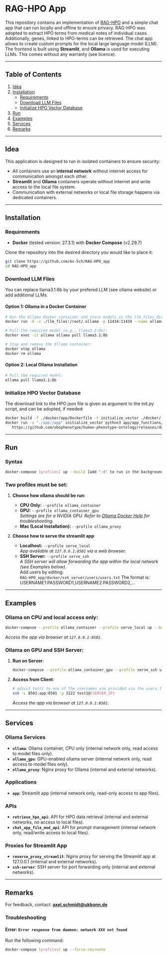 # RAG-HPO App

This repository contains an implementation of [RAG-HPO](https://github.com/PoseyPod/RAG-HPO) and a simple chat app that can run locally and offline to ensure privacy. RAG-HPO was adopted to extract HPO terms from medical notes of individual cases. Additionally, genes, linked to HPO-terms can be retrieved. The chat app allows to create custom prompts for the local large language model (LLM). The frontend is built using **Streamlit**, and **Ollama** is used for executing LLMs. This comes without any warranty (see licence). 

---

## Table of Contents
1. [Idea](#idea)
2. [Installation](#installation)
   - [Requirements](#requirements)
   - [Download LLM Files](#download-llm-files)
   - [Initialize HPO Vector Database](#initialize-hpo-vector-database)
3. [Run](#run)
4. [Examples](#examples)
5. [Services](#services)
6. [Remarks](#remarks)

---

## Idea

This application is designed to run in isolated containers to ensure security:
- All containers use an **internal network** without internet access for communication amongst each other.
- **Streamlit** and **Ollama** containers operate without internet and write access to the local file system.
- Communication with external networks or local file storage happens via dedicated containers.

---

## Installation

### Requirements
- **Docker** (tested version: 27.3.1) with **Docker Compose** (v2.29.7)

Clone the repository into the desired directory you would like to place it:
```bash
git clone https://github.com/Ax-Sch/RAG-HPO_app
cd RAG-HPO_app
```

### Download LLM Files
You can replace llama3.1:8b by your prefered LLM (see ollama website) or add additional LLMs.
#### Option 1: Ollama in a Docker Container
```bash
# Run the Ollama Docker container and store models in the llm_files directory:
docker run -d -v ./llm_files:/root/.ollama -p 11434:11434 --name ollama ollama/ollama

# Pull the required model (e.g., llama3.1:8b):
docker exec -it ollama ollama pull llama3.1:8b

# Stop and remove the Ollama container:
docker stop ollama
docker rm ollama
```

#### Option 2: Local Ollama Installation
```bash
# Pull the required model:
ollama pull llama3.1:8b
```

### Initialize HPO Vector Database
The download link to the HPO json file is given as argument to the init.py script, and can be adopted, if needed:
```bash
docker build -f ./docker/app/Dockerfile -t initialize_vector ./docker/
docker run -v "./app:/app" initialize_vector python3 app/app_functions/RAG_HPO/init.py \
   https://github.com/obophenotype/human-phenotype-ontology/releases/download/v2024-12-12/hp.json
```

---

## Run

### Syntax
```bash
docker-compose [profiles] up --build [add "-d" to run in the background]
```

### Two profiles must be set:
1. **Choose how ollama should be run**:
   - **CPU Only:** `--profile ollama_container`
   - **GPU:** `--profile ollama_container_gpu`  
     *Settings are for a NVIDIA GPU. Refer to [Ollama Docker Help](https://hub.docker.com/r/ollama/ollama) for troubleshooting.*
   - **Mac (Local Installation):** `--profile ollama_proxy`

2. **Choose how to serve the streamlit app**:
   - **Localhost:** `--profile serve_local`  
     *App available at `127.0.0.1:8501` via a web browser.*
   - **SSH Server:** `--profile serve_ssh`  
     *A SSH server will allow forwarding the app within the local network (see Examples below).*  
     Add users by editing:  
     `RAG-HPO_app/docker/ssh_server/users/users.txt`
     The format is: USERNAME1:PASSWORD1,USERNAME2:PASSWORD2,...

---

## Examples

### Ollama on CPU and local access only:
```bash
docker-compose --profile ollama_container --profile serve_local up --build
```
*Access the app via browser at `127.0.0.1:8501`.*

### Ollama on GPU and SSH Server:
1. **Run on Server**:
   ```bash
   docker-compose --profile ollama_container_gpu --profile serve_ssh up --build
   ```
2. **Access from Client**:
   ```bash
   # adjust test1 to one of the usernames you provided via the users.txt file (see above)
   ssh -L 8501:app:8501 -p 2222 test1@[SERVER_IP]
   ```
   *Access the app via browser at `127.0.0.1:8501`.*

---

## Services

### Ollama Services
- **`ollama`**: Ollama container, CPU only (internal network only, read access to model files only).  
- **`ollama_gpu`**: GPU-enabled ollama server (internal network only, read access to model files only).  
- **`ollama_proxy`**: Nginx proxy for Ollama (internal and external networks).  

### Applications
- **`app`**: Streamlit app (internal network only, read-only access to app files).  

### APIs
- **`retrieve_hpo_api`**: API for HPO data retrieval (internal and external networks, no access to local files).  
- **`chat_app_file_mod_api`**: API for prompt management (internal network only, read/write access to local files).  

### Proxies for Streamlit App
- **`reverse_proxy_streamlit`**: Nginx proxy for serving the Streamlit app at 127.0.0.1 (internal and external networks).  
- **`ssh-server`**: SSH server for port forwarding only (internal and external networks).  

---

## Remarks

For feedback, contact: **axel.schmidt@ukbonn.de**

### Troubleshooting
#### Error: `Error response from daemon: network XXX not found`
Run the following command:
```bash
docker-compose [profiles] up --force-recreate
```

